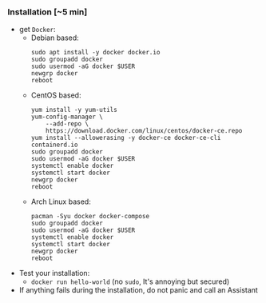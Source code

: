 ### Installation [~5 min]

- get `Docker`:
    - Debian based:
        ```
        sudo apt install -y docker docker.io
        sudo groupadd docker
        sudo usermod -aG docker $USER
        newgrp docker
        reboot
        ```
    - CentOS based:
        ```
        yum install -y yum-utils
        yum-config-manager \
            --add-repo \
            https://download.docker.com/linux/centos/docker-ce.repo
        yum install --allowerasing -y docker-ce docker-ce-cli containerd.io
        sudo groupadd docker
        sudo usermod -aG docker $USER
        systemctl enable docker
        systemctl start docker
        newgrp docker
        reboot
        ```
    - Arch Linux based:
        ```
        pacman -Syu docker docker-compose
        sudo groupadd docker
        sudo usermod -aG docker $USER
        systemctl enable docker
        systemctl start docker
        newgrp docker
        reboot
        ```
- Test your installation:
    - `docker run hello-world` (no `sudo`, It's annoying but secured)
- If anything fails during the installation, do not panic and call an Assistant


